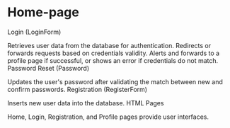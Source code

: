 # Home-page

Login (LoginForm)

Retrieves user data from the database for authentication.
Redirects or forwards requests based on credentials validity.
Alerts and forwards to a profile page if successful, or shows an error if credentials do not match.
Password Reset (Password)

Updates the user's password after validating the match between new and confirm passwords.
Registration (RegisterForm)

Inserts new user data into the database.
HTML Pages

Home, Login, Registration, and Profile pages provide user interfaces.
